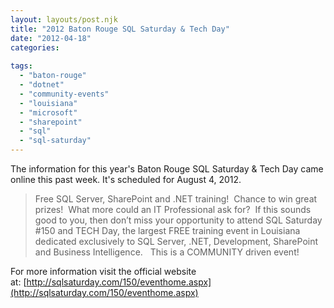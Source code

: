 ```yaml
---
layout: layouts/post.njk
title: "2012 Baton Rouge SQL Saturday & Tech Day"
date: "2012-04-18"
categories: 
  
tags: 
  - "baton-rouge"
  - "dotnet"
  - "community-events"
  - "louisiana"
  - "microsoft"
  - "sharepoint"
  - "sql"
  - "sql-saturday"
---
```


The information for this year's Baton Rouge SQL Saturday & Tech Day came online this past week. It's scheduled for August 4, 2012.

> Free SQL Server, SharePoint and .NET training!  Chance to win great prizes!  What more could an IT Professional ask for?  If this sounds good to you, then don’t miss your opportunity to attend SQL Saturday #150 and TECH Day, the largest FREE training event in Louisiana dedicated exclusively to SQL Server, .NET, Development, SharePoint and Business Intelligence.   This is a COMMUNITY driven event!

For more information visit the official website at: [http://sqlsaturday.com/150/eventhome.aspx](http://sqlsaturday.com/150/eventhome.aspx)
